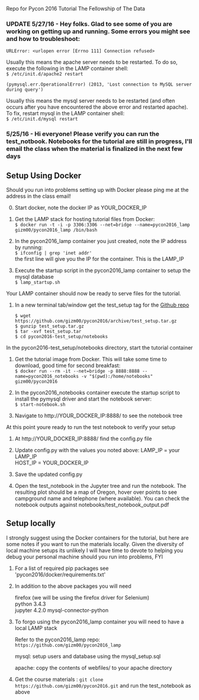 Repo for Pycon 2016 Tutorial The Fellowship of The Data
### UPDATE 5/27/16 - Hey folks. Glad to see some of you are working on getting up and running. Some errors you might see and how to troubleshoot:

`URLError: <urlopen error [Errno 111] Connection refused>`  

Usually this means the apache server needs to be restarted. To do so, execute the following in the LAMP container shell:  
		`$ /etc/init.d/apache2 restart`

`(pymysql.err.OperationalError) (2013, 'Lost connection to MySQL server during query')`  

Usually this means the mysql server needs to be restarted (and often occurs after you have encountered the above error and restarted apache).  To fix, restart mysql in the LAMP container shell:  
		`$ /etc/init.d/mysql restart`  

### 5/25/16 - Hi everyone! Please verify you can run the test_notbook. Notebooks for the tutorial are still in progress, I'll email the class when the material is finalized in the next few days  

## Setup Using Docker  

Should you run into problems setting up with Docker please ping me at the address in the class email!

0. Start docker, note the docker IP as YOUR_DOCKER_IP

1. Get the LAMP stack for hosting tutorial files from Docker:  
	`$ docker run -t -i -p 3306:3306 --net=bridge --name=pycon2016_lamp  gizm00/pycon2016_lamp /bin/bash`  

2. In the pycon2016_lamp container you just created, note the IP address by running:  
	`$ ifconfig | grep 'inet addr'`  
	the first line will give you the IP for the container. This is the LAMP_IP  

3. Execute the startup script in the pycon2016_lamp container to setup the mysql database  
	`$ lamp_startup.sh`  

Your LAMP container should now be ready to serve files for the tutorial. 

1. In a new terminal tab/window get the test_setup tag for the [Github repo](https://github.com/gizm00/pycon2016/releases)  

	`$ wget https://github.com/gizm00/pycon2016/archive/test_setup.tar.gz`  
	`$ gunzip test_setup.tar.gz`   
	`$ tar -xvf test_setup.tar`  
	`$ cd pycon2016-test_setup/notebooks`    

In the pycon2016-test_setup/notebooks directory, start the tutorial container  

1. Get the tutorial image from Docker. This will take some time to download, good time for second breakfast:  
	`$ docker run --rm -it --net=bridge -p 8888:8888 --name=pycon2016_notebooks -v "$(pwd):/home/notebooks" gizm00/pycon2016`  

2. In the pycon2016_notebooks container execute the startup script to install the pymysql driver and start the notebook server:  
	`$ start-notebook.sh`  

3. Navigate to http://YOUR_DOCKER_IP:8888/ to see the notebook tree

At this point youre ready to run the test notebook to verify your setup

1. At http://YOUR_DOCKER_IP:8888/ find the config.py file

2. Update config.py with the values you noted above:
	LAMP_IP = your LAMP_IP  
	HOST_IP = YOUR_DOCKER_IP  

3. Save the updated config.py  

4. Open the test_notebook in the Jupyter tree and run the notebook. The resulting plot should be a map of Oregon, hover over points to see campground name and telephone (where available). You can check the notebook outputs against notebooks/test_notebook_output.pdf


## Setup locally

I strongly suggest using the Docker containers for the tutorial, but here are some notes if you want to run the materials locally. Given the diversity of local machine setups its unlikely I will have time to devote to helping you debug your personal machine should you run into problems, FYI

1. For a list of required pip packages see 'pycon2016/docker/requirements.txt'  

2. In addition to the above packages you will need  

	firefox (we will be using the firefox driver for Selenium)  
	python 3.4.3  
	jupyter 4.2.0
	mysql-connector-python  

3. To forgo using the pycon2016_lamp container you will need to have a local LAMP stack  

	Refer to the pycon2016_lamp repo: `https://github.com/gizm00/pycon2016_lamp`  

	mysql: setup users and database using the mysql_setup.sql 

	apache: copy the contents of webfiles/ to your apache directory  

4. Get the course materials : `git clone https://github.com/gizm00/pycon2016.git` and run the test_notebook as above
	
